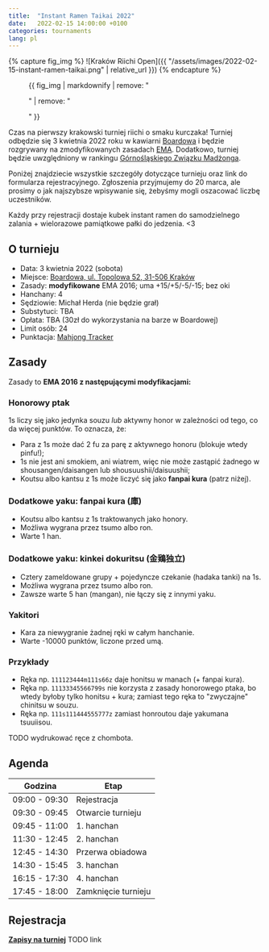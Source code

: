 ```yaml
---
title:  "Instant Ramen Taikai 2022"
date:   2022-02-15 14:00:00 +0100
categories: tournaments
lang: pl
---
```


{% capture fig_img %}
![Kraków Riichi Open]({{ "/assets/images/2022-02-15-instant-ramen-taikai.png" | relative_url }})
{% endcapture %}

<figure>
  {{ fig_img | markdownify | remove: "<p>" | remove: "</p>" }}
</figure>

Czas na pierwszy krakowski turniej riichi o smaku kurczaka! Turniej odbędzie się 3 kwietnia 2022 roku
w kawiarni [Boardowa](http://boardowa.pl/) i będzie rozgrywany na zmodyfikowanych 
zasadach [EMA](http://mahjong-europe.org/). Dodatkowo, turniej będzie uwzględniony w rankingu
[Górnośląskiego Związku Madżonga](https://mahjongsilesia.wordpress.com/).

Poniżej znajdziecie wszystkie szczegóły dotyczące turnieju oraz link do
formularza rejestracyjnego. Zgłoszenia przyjmujemy do 20 marca, ale prosimy o
jak najszybsze wpisywanie się, żebyśmy mogli oszacować liczbę uczestników.

Każdy przy rejestracji dostaje kubek instant ramen do samodzielnego zalania + wielorazowe pamiątkowe pałki do jedzenia. <3

## O turnieju

* Data: 3 kwietnia 2022 (sobota)
* Miejsce: [Boardowa, ul. Topolowa 52, 31-506 Kraków](https://g.page/Boardowa)
* Zasady: **modyfikowane** EMA 2016; uma +15/+5/-5/-15; bez oki
* Hanchany: 4
* Sędziowie: Michał Herda (nie będzie grał)
* Substytuci: TBA
* Opłata: TBA (30zł do wykorzystania na barze w Boardowej)
* Limit osób: 24
* Punktacja: [Mahjong Tracker](https://mahjongtracker.com/)

## Zasady

Zasady to **EMA 2016 z następującymi modyfikacjami:**

### Honorowy ptak
1s liczy się jako jedynka souzu *lub* aktywny honor w zależności od tego, co da więcej punktów. To oznacza, że:

* Para z 1s może dać 2 fu za parę z aktywnego honoru (blokuje wtedy pinfu!);
* 1s nie jest ani smokiem, ani wiatrem, więc nie może zastąpić żadnego w shousangen/daisangen lub shousuushii/daisuushii;
* Koutsu albo kantsu z 1s może liczyć się jako **fanpai kura** (patrz niżej).

### Dodatkowe yaku: fanpai kura (庫)
* Koutsu albo kantsu z 1s traktowanych jako honory.
* Możliwa wygrana przez tsumo albo ron.
* Warte 1 han.

### Dodatkowe yaku: kinkei dokuritsu (金鶏独立)
* Cztery zameldowane grupy + pojedyncze czekanie (hadaka tanki) na 1s.
* Możliwa wygrana przez tsumo albo ron.
* Zawsze warte 5 han (mangan), nie łączy się z innymi yaku.

### Yakitori

* Kara za niewygranie żadnej ręki w całym hanchanie.
* Warte -10000 punktów, liczone przed umą.

### Przykłady

* Ręka np. `111123444m111s66z` daje honitsu w manach (+ fanpai kura).
* Ręka np. `11133345566799s` nie korzysta z zasady honorowego ptaka, bo wtedy byłoby tylko honitsu + kura;
  zamiast tego ręka to "zwyczajne" chinitsu w souzu.
* Ręka np. `111s111444555777z` zamiast honroutou daje yakumana tsuuiisou.

TODO wydrukować ręce z chombota.

## Agenda

| Godzina       | Etap                |
|---------------|---------------------|
| 09:00 - 09:30 | Rejestracja         |
| 09:30 - 09:45 | Otwarcie turnieju   |
| 09:45 - 11:00 | 1. hanchan          |
| 11:30 - 12:45 | 2. hanchan          |
| 12:45 - 14:30 | Przerwa obiadowa    |
| 14:30 - 15:45 | 3. hanchan          |
| 16:15 - 17:30 | 4. hanchan          |
| 17:45 - 18:00 | Zamknięcie turnieju |

## Rejestracja

**[Zapisy na turniej](https://google.com)** TODO link
